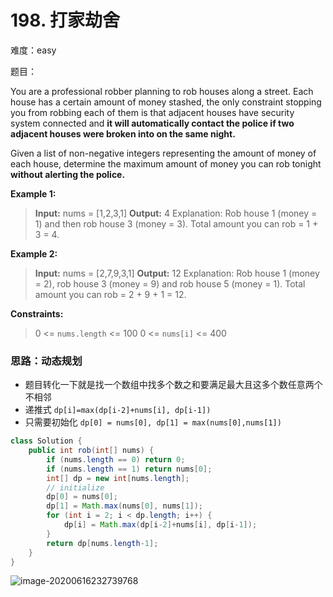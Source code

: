 # 198. 打家劫舍

难度：easy

题目：

You are a professional robber planning to rob houses along a street. Each house has a certain amount of money stashed, the only constraint stopping you from robbing each of them is that adjacent houses have security system connected and **it will automatically contact the police if two adjacent houses were broken into on the same night.**

Given a list of non-negative integers representing the amount of money of each house, determine the maximum amount of money you can rob tonight **without alerting the police.**

 

**Example 1:**

> **Input:** nums = [1,2,3,1]
> **Output:** 4
> Explanation: Rob house 1 (money = 1) and then rob house 3 (money = 3).
>              Total amount you can rob = 1 + 3 = 4.

**Example 2:**

> **Input:** nums = [2,7,9,3,1]
> **Output:** 12
> Explanation: Rob house 1 (money = 2), rob house 3 (money = 9) and rob house 5 (money = 1).
>              Total amount you can rob = 2 + 9 + 1 = 12.



**Constraints:**

> 0 <= `nums.length` <= 100
> 0 <= `nums[i]` <= 400



### 思路：动态规划

- 题目转化一下就是找一个数组中找多个数之和要满足最大且这多个数任意两个不相邻
- 递推式 `dp[i]=max(dp[i-2]+nums[i], dp[i-1])`
- 只需要初始化 `dp[0] = nums[0], dp[1] = max(nums[0],nums[1])`



```java
class Solution {
    public int rob(int[] nums) {
        if (nums.length == 0) return 0;
        if (nums.length == 1) return nums[0];
        int[] dp = new int[nums.length];
        // initialize
        dp[0] = nums[0];
        dp[1] = Math.max(nums[0], nums[1]);
        for (int i = 2; i < dp.length; i++) {
            dp[i] = Math.max(dp[i-2]+nums[i], dp[i-1]);
        }
        return dp[nums.length-1];
    }
}
```

![image-20200616232739768](C:\Users\chen\AppData\Roaming\Typora\typora-user-images\image-20200616232739768.png)

